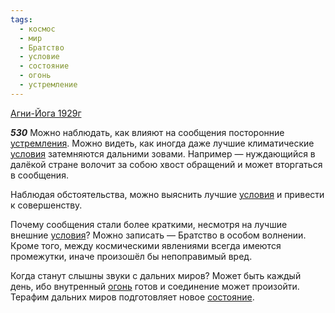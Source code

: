 ```yaml
---
tags:
  - космос
  - мир
  - Братство
  - условие
  - состояние
  - огонь
  - устремление
---
```


[Агни-Йога 1929г](/agni/1929)

___530___
Можно наблюдать, как влияют на сообщения посторонние [устремления](/tag/#устремление). Можно видеть, как иногда даже лучшие климатические [условия](/tag/#условие) затемняются дальними зовами. Например — нуждающийся в далёкой стране волочит за собою хвост обращений и может вторгаться в сообщения.   

Наблюдая обстоятельства, можно выяснить лучшие [условия](/tag/#условие) и привести к совершенству.   

Почему сообщения стали более краткими, несмотря на лучшие внешние [условия](/tag/#условие)? Можно записать — Братство в особом волнении. Кроме того, между космическими явлениями всегда имеются промежутки, иначе произошёл бы непоправимый вред.   

Когда станут слышны звуки с дальних миров? Может быть каждый день, ибо внутренный [огонь](/tag/#огонь) готов и соединение может произойти. Терафим дальних миров подготовляет новое [состояние](/tag/#состояние).